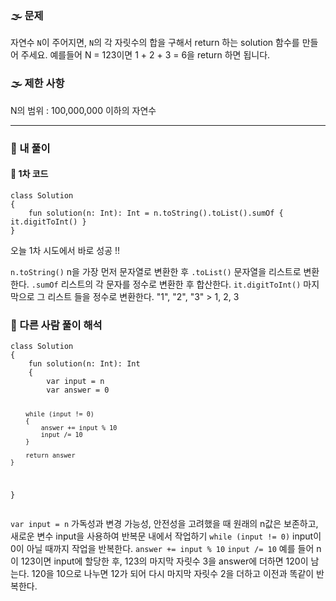 <h3 id="🌫️-문제">🌫️ 문제</h3>
<p>자연수 <code>N</code>이 주어지면, <code>N</code>의 각 자릿수의 합을 구해서 return 하는 solution 함수를 만들어 주세요.
예를들어 N = 123이면 1 + 2 + 3 = 6을 return 하면 됩니다.</p>
<h3 id="🌫️-제한-사항">🌫️ 제한 사항</h3>
<p>N의 범위 : 100,000,000 이하의 자연수</p>
<hr />
<h3 id="👻-내-풀이">👻 내 풀이</h3>
<h4 id="👻-1차-코드">👻 1차 코드</h4>
<pre><code class="language-kotlin">class Solution 
{
    fun solution(n: Int): Int = n.toString().toList().sumOf { it.digitToInt() }
}</code></pre>
<p>오늘 1차 시도에서 바로 성공 !!</p>
<p><code>n.toString()</code>
n을 가장 먼저 문자열로 변환한 후
<code>.toList()</code>
문자열을 리스트로 변환한다. 
<code>.sumOf</code>
리스트의 각 문자를 정수로 변환한 후 합산한다.
<code>it.digitToInt()</code>
마지막으로 그 리스트 들을 정수로 변환한다. &quot;1&quot;, &quot;2&quot;, &quot;3&quot; &gt; 1, 2, 3</p>
<h3 id="👻-다른-사람-풀이-해석">👻 다른 사람 풀이 해석</h3>
<pre><code class="language-kotlin">class Solution 
{
    fun solution(n: Int): Int 
    {
        var input = n
        var answer = 0

        while (input != 0) 
        {
            answer += input % 10
            input /= 10
        }

        return answer
    }
}</code></pre>
<p><code>var input = n</code>
가독성과 변경 가능성, 안전성을 고려했을 때 원래의 n값은 보존하고, 새로운 변수 input을 사용하여 반복문 내에서 작업하기 
<code>while (input != 0)</code>
input이 0이 아닐 때까지 작업을 반복한다. 
<code>answer += input % 10</code> <code>input /= 10</code>
예를 들어 n이 123이면 input에 할당한 후, 123의 마지막 자릿수 3을 answer에 더하면 120이 남는다. 120을 10으로 나누면 12가 되어 다시 마지막 자릿수 2을 더하고 이전과 똑같이  반복한다. </p>
